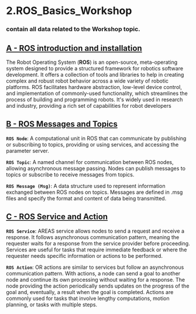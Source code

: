 # 2.ROS_Basics_Workshop

### contain all data related to the Workshop topic.

## [A - ROS introduction and installation](ROS_introduction_and_installation/ROS_intro.md)

The Robot Operating System (**ROS**) is an open-source, meta-operating system designed to provide a structured framework for robotics software development. It offers a collection of tools and libraries to help in creating complex and robust robot behavior across a wide variety of robotic platforms. ROS facilitates hardware abstraction, low-level device control, and implementation of commonly-used functionality, which streamlines the process of building and programming robots. It's widely used in research and industry, providing a rich set of capabilities for robot developers


## [B - ROS Messages and Topics](ROS-Messages-and-Topics/ros_topic_and_messages.md)


**`ROS Node`**: A computational unit in ROS that can communicate by publishing or subscribing to topics, providing or using services, and accessing the parameter server.

**`ROS Topic`**: A named channel for communication between ROS nodes, allowing asynchronous message passing. Nodes can publish messages to topics or subscribe to receive messages from topics.

**`ROS Message (Msg)`**: A data structure used to represent information exchanged between ROS nodes on topics. Messages are defined in .msg files and specify the format and content of data being transmitted.
## [C - ROS Service and Action](ROS-Services-and-Actions/ros_services_and_action.md)

**`ROS Service`**: AREAS service allows nodes to send a request and receive a response. It follows asynchronous communication pattern, meaning the requester waits for a response from the service provider before proceeding. Services are useful for tasks that require immediate feedback or where the requester needs specific information or actions to be performed.

**`ROS Action`**: OR actions are similar to services but follow an asynchronous communication pattern. With actions, a node can send a goal to another node and continue its own processing without waiting for a response. The node providing the action periodically sends updates on the progress of the goal and, eventually, a result when the goal is completed. Actions are commonly used for tasks that involve lengthy computations, motion planning, or tasks with multiple steps.


